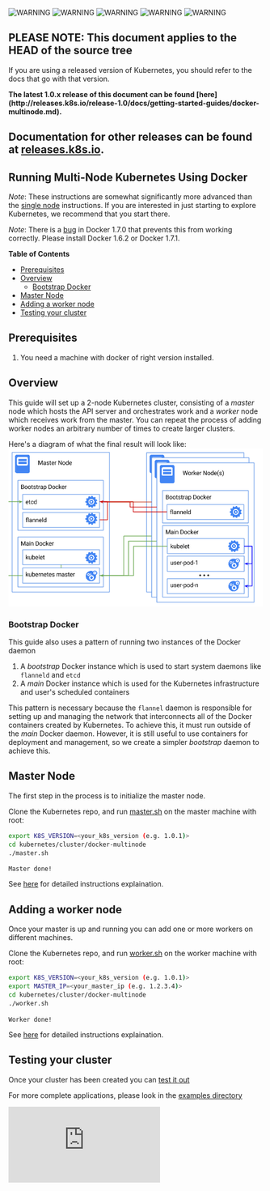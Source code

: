 <!-- BEGIN MUNGE: UNVERSIONED_WARNING -->

<!-- BEGIN STRIP_FOR_RELEASE -->

<img src="http://kubernetes.io/img/warning.png" alt="WARNING"
     width="25" height="25">
<img src="http://kubernetes.io/img/warning.png" alt="WARNING"
     width="25" height="25">
<img src="http://kubernetes.io/img/warning.png" alt="WARNING"
     width="25" height="25">
<img src="http://kubernetes.io/img/warning.png" alt="WARNING"
     width="25" height="25">
<img src="http://kubernetes.io/img/warning.png" alt="WARNING"
     width="25" height="25">

<h2>PLEASE NOTE: This document applies to the HEAD of the source tree</h2>

If you are using a released version of Kubernetes, you should
refer to the docs that go with that version.

<strong>
The latest 1.0.x release of this document can be found
[here](http://releases.k8s.io/release-1.0/docs/getting-started-guides/docker-multinode.md).

Documentation for other releases can be found at
[releases.k8s.io](http://releases.k8s.io).
</strong>
--

<!-- END STRIP_FOR_RELEASE -->

<!-- END MUNGE: UNVERSIONED_WARNING -->
Running Multi-Node Kubernetes Using Docker
------------------------------------------

_Note_:
These instructions are somewhat significantly more advanced than the [single node](docker.md) instructions.  If you are
interested in just starting to explore Kubernetes, we recommend that you start there.

_Note_:
There is a [bug](https://github.com/docker/docker/issues/14106) in Docker 1.7.0 that prevents this from working correctly.
Please install Docker 1.6.2 or Docker 1.7.1.

**Table of Contents**

- [Prerequisites](#prerequisites)
- [Overview](#overview)
  - [Bootstrap Docker](#bootstrap-docker)
- [Master Node](#master-node)
- [Adding a worker node](#adding-a-worker-node)
- [Testing your cluster](#testing-your-cluster)

## Prerequisites

1. You need a machine with docker of right version installed.

## Overview

This guide will set up a 2-node Kubernetes cluster, consisting of a _master_ node which hosts the API server and orchestrates work
and a _worker_ node which receives work from the master.  You can repeat the process of adding worker nodes an arbitrary number of
times to create larger clusters.

Here's a diagram of what the final result will look like:
![Kubernetes Single Node on Docker](k8s-docker.png)

### Bootstrap Docker

This guide also uses a pattern of running two instances of the Docker daemon
   1) A _bootstrap_ Docker instance which is used to start system daemons like `flanneld` and `etcd`
   2) A _main_ Docker instance which is used for the Kubernetes infrastructure and user's scheduled containers

This pattern is necessary because the `flannel` daemon is responsible for setting up and managing the network that interconnects
all of the Docker containers created by Kubernetes.  To achieve this, it must run outside of the _main_ Docker daemon.  However,
it is still useful to use containers for deployment and management, so we create a simpler _bootstrap_ daemon to achieve this.

## Master Node

The first step in the process is to initialize the master node.

Clone the Kubernetes repo, and run [master.sh](docker-multinode/master.sh) on the master machine with root:

```sh
export K8S_VERSION=<your_k8s_version (e.g. 1.0.1)>
cd kubernetes/cluster/docker-multinode
./master.sh
```

`Master done!`

See [here](docker-multinode/master.md) for detailed instructions explaination.

## Adding a worker node

Once your master is up and running you can add one or more workers on different machines.

Clone the Kubernetes repo, and run [worker.sh](docker-multinode/worker.sh) on the worker machine with root:

```sh
export K8S_VERSION=<your_k8s_version (e.g. 1.0.1)>
export MASTER_IP=<your_master_ip (e.g. 1.2.3.4)>
cd kubernetes/cluster/docker-multinode
./worker.sh
```

`Worker done!`

See [here](docker-multinode/worker.md) for detailed instructions explaination.

## Testing your cluster

Once your cluster has been created you can [test it out](docker-multinode/testing.md)

For more complete applications, please look in the [examples directory](../../examples/)


<!-- BEGIN MUNGE: GENERATED_ANALYTICS -->
[![Analytics](https://kubernetes-site.appspot.com/UA-36037335-10/GitHub/docs/getting-started-guides/docker-multinode.md?pixel)]()
<!-- END MUNGE: GENERATED_ANALYTICS -->
